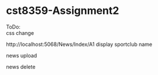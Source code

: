 # cst8359-Assignment2

ToDo:   
css change 


http://localhost:5068/News/Index/A1
display sportclub name

news upload    

news delete    